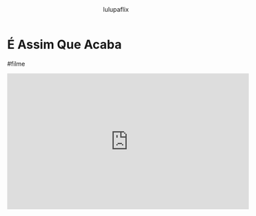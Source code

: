 <html lang="pt-br">

<body>
<header>lulupaflix </header>

<h1> É Assim Que Acaba </h1>
<p>#filme</p>
<div>
<iframe width="560" height="315" src="https://www.youtube.com/embed/d5JuTW0uC0s?si=qNFssTeKxPimV1py" title="YouTube video player" frameborder="0" allow="accelerometer; autoplay; clipboard-write; encrypted-media; gyroscope; picture-in-picture; web-share" referrerpolicy="strict-origin-when-cross-origin" allowfullscreen></iframe></div>

</body>
</html>